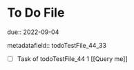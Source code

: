 # To Do File

due:: 2022-09-04

metadatafield:: todoTestFile_44_33

- [ ] Task of todoTestFile_44 1 [[Query me]]
